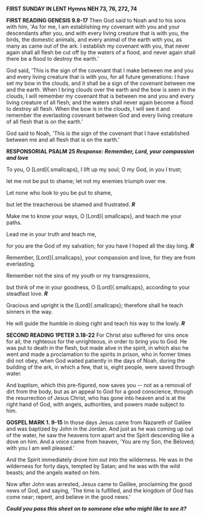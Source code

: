 **FIRST SUNDAY IN LENT Hymns NEH 73, 76, 272, 74**

**FIRST READING GENESIS 9.8-17** Then God said to Noah and to his sons
with him, 'As for me, I am establishing my covenant with you and your
descendants after you, and with every living creature that is with you,
the birds, the domestic animals, and every animal of the earth with you,
as many as came out of the ark. I establish my covenant with you, that
never again shall all flesh be cut off by the waters of a flood, and
never again shall there be a flood to destroy the earth.'

God said, 'This is the sign of the covenant that I make between me and
you and every living creature that is with you, for all future
generations: I have set my bow in the clouds, and it shall be a sign of
the covenant between me and the earth. When I bring clouds over the
earth and the bow is seen in the clouds, I will remember my covenant
that is between me and you and every living creature of all flesh; and
the waters shall never again become a flood to destroy all flesh. When
the bow is in the clouds, I will see it and remember the everlasting
covenant between God and every living creature of all flesh that is on
the earth.'

God said to Noah, 'This is the sign of the covenant that I have
established between me and all flesh that is on the earth.'

**RESPONSORIAL PSALM 25 *Response: Remember, Lord, your compassion and
love***

To you, O [Lord]{.smallcaps}, I lift up my soul; O my God, in you I
trust;

let me not be put to shame; let not my enemies triumph over me.

Let none who look to you be put to shame,

but let the treacherous be shamed and frustrated. ***R***

Make me to know your ways, O [Lord]{.smallcaps}, and teach me your
paths.

Lead me in your truth and teach me,

for you are the God of my salvation; for you have I hoped all the day
long. ***R***

Remember, [Lord]{.smallcaps}, your compassion and love, for they are
from everlasting.

Remember not the sins of my youth or my transgressions,

but think of me in your goodness, O [Lord]{.smallcaps}, according to
your steadfast love. ***R***

Gracious and upright is the [Lord]{.smallcaps}; therefore shall he teach
sinners in the way.

He will guide the humble in doing right and teach his way to the lowly.
***R***

**SECOND READING 1PETER 3.18-22** For Christ also suffered for sins once
for all, the righteous for the unrighteous, in order to bring you to
God. He was put to death in the flesh, but made alive in the spirit, in
which also he went and made a proclamation to the spirits in prison, who
in former times did not obey, when God waited patiently in the days of
Noah, during the building of the ark, in which a few, that is, eight
people, were saved through water.

And baptism, which this pre-figured, now saves you -- not as a removal
of dirt from the body, but as an appeal to God for a good conscience,
through the resurrection of Jesus Christ, who has gone into heaven and
is at the right hand of God, with angels, authorities, and powers made
subject to him.

**GOSPEL MARK 1. 9-15** In those days Jesus came from Nazareth of
Galilee and was baptized by John in the Jordan. And just as he was
coming up out of the water, he saw the heavens torn apart and the Spirit
descending like a dove on him. And a voice came from heaven, 'You are my
Son, the Beloved; with you I am well pleased.'

And the Spirit immediately drove him out into the wilderness. He was in
the wilderness for forty days, tempted by Satan; and he was with the
wild beasts; and the angels waited on him.

Now after John was arrested, Jesus came to Galilee, proclaiming the good
news of God, and saying, 'The time is fulfilled, and the kingdom of God
has come near; repent, and believe in the good news.'

***Could you pass this sheet on to someone else who might like to see
it?***

